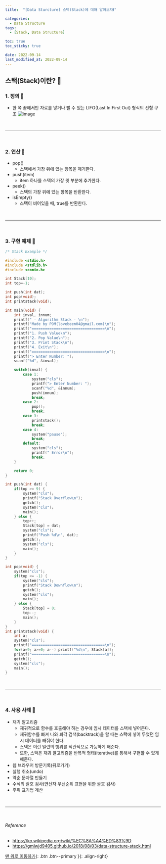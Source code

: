 ```yaml
---
title:  "[Data Sturcture] 스택(Stack)에 대해 알아보자❗️" 

categories:
  - Data Structure
tags:
  - [Stack, Data Structure]

toc: true
toc_sticky: true

date: 2022-09-14
last_modified_at: 2022-09-14
---
```


## 스택(Stack)이란? 🔎

### 1. 정의 🔎
- 한 쪽 끝에서만 자료를 넣거나 뺄 수 있는 LIFO(Last In First Out) 형식의 선형 구조
![image](https://user-images.githubusercontent.com/61777583/190069028-cb0f64e1-6c5a-4404-844e-c20d529bf7de.png)

<br>

---

<br>

### 2. 연산 🔎
- pop()
    - 스택에서 가장 위에 있는 항목을 제거한다.
- push(item)
    - item 하나를 스택의 가장 윗 부분에 추가한다.
- peek()
    - 스택의 가장 위에 있는 항목을 반환한다.
- isEmpty()
    - 스택이 비어있을 때, true를 반환한다.

<br>

---

<br>

### 3. 구현 예제 🔎
```C
/* Stack Example */

#include <stdio.h>
#include <stdlib.h>
#include <conio.h>

int Stack[10];
int top=-1;

int push(int dat);
int pop(void);
int printstack(void);

int main(void) {
	int inval, innum;
	printf(" - Algorithm Stack - \n");
	printf("Made by POM(lovebeen04@gmail.com)\n");
	printf("=================================\n");
	printf("1. Push Value\n");
	printf("2. Pop Value\n");
	printf("3. Print Stack\n");
	printf("4. Exit\n");
	printf("=================================\n");
	printf("> Enter Number: ");
	scanf("%d", &inval);

	switch(inval) {
		case 1:
			system("cls");
			printf("> Enter Number: ");
			scanf("%d", &innum);
			push(innum);
			break;
		case 2:
			pop();
			break;
		case 3:
			printstack();
			break;
		case 4:
			system("pause");
			break;
		default:
			system("cls");
			printf(" Error\n");
			break;
	}

	return 0;
}

int push(int dat) {
	if(top >= 9) {
		system("cls");
		printf("Stack Overflow\n");
		getch();
		system("cls");
		main();
	} else {
		top++;
		Stack[top] = dat;
		system("cls");
		printf("Push %d\n", dat);
		getch();
		system("cls");
		main();
	}
}

int pop(void) {
	system("cls");
	if(top <= -1) {
		system("cls");
		printf("Stack Downflow\n");
		getch();
		system("cls");
		main();
	} else {
		Stack[top] = 0;
		top--;
		main();
	}
}
int printstack(void) {
	int a;
	system("cls");
	printf("=================================\n");
	for(a=9; a>=0; a--) printf("%d\n", Stack[a]);
	printf("=================================\n");
	getch();
	system("cls");
	main();
}
```

<br>

---

<br>

### 4. 사용 사례 🔎
- 재귀 알고리즘
    - 재귀적으로 함수를 호출해야 하는 경우에 임시 데이터를 스택에 넣어준다.
    - 재귀함수를 빠져 나와 퇴각 검색(backtrack)을 할 때는 스택에 넣어 두었던 임시 데이터를 빼줘야 한다.
    - 스택은 이런 일련의 행위를 직관적으로 가능하게 해준다.
    - 또한, 스택은 재귀 알고리즘을 반복적 형태(iterative)를 통해서 구현할 수 있게 해준다.
- 웹 브라우저 방문기록(뒤로가기)
- 실행 취소(undo)
- 역순 문자열 만들기
- 수식의 괄호 검사(연산자 우선순위 표현을 위한 괄호 검사)
- 후위 표기법 계산

<br>

---

<br>

###### Reference
- https://ko.wikipedia.org/wiki/%EC%8A%A4%ED%83%9D
- https://gmlwjd9405.github.io/2018/08/03/data-structure-stack.html



[맨 위로 이동하기](#){: .btn .btn--primary }{: .align-right} 